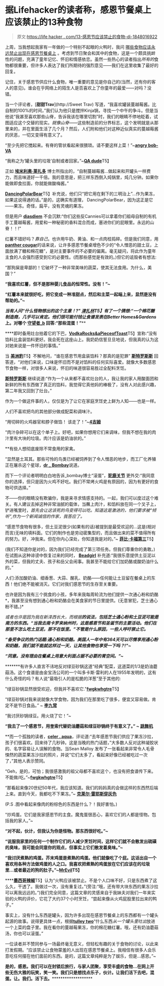# 据Lifehacker的读者称，感恩节餐桌上应该禁止的13种食物

> 原文:[https://life hacker . com/13-感恩节应该禁止的食物-di-1848016922](https://lifehacker.com/13-foods-that-should-be-banned-from-the-thanksgiving-di-1848016922)

上周，当我想起我家有一年做的一个特别不起眼的火鸭时，我问 [哪些食物应该永远禁止出现在感恩节餐桌上](https://lifehacker.com/what-foods-should-be-forever-banned-from-the-thanksgivi-1847981158) 。考虑到节日聚会和其中的食物，这是一个颇具挑衅性的问题，充满了童年记忆、怀旧和情感依恋。虽然一些热心的读者指出*所有的*食物都很重要，但许多人表达了我们所期待的强烈意见——我们在这里收集了最好的回复。

记住，关于感恩节供应什么食物，唯一重要的意见是你自己的(当然，还有你的客人的意见)。谁会在乎网络上的陌生人是否喜欢上了你童年的最爱——对吗？没错。

当一个评论者，[**甜甜Trav**](http://Sweet Trav) 写道，“我喜欢罐装蔓越莓酱。比自制的100%的时间，”我们认为他只是搅拌Kinja锅，寻找一个中午的争斗。但是当他说“我甚至喜欢那些山脊，告诉我该在哪里切割”时，我们的眼睛不停地眨着，试图适应这个交替的现实。*就像山脊*——这些制造前的分界标志，这个发明就是从那里来的，并在里面生活了几个月？然后，人们附和他们对这种近似真实的蔓越莓酱的厌恶，一切又变得有意义了。

“至少先把它搅起来。有脊的管状看起来很猥琐。请不要这样上菜！”~[**angry bob-VA**](https://kinja.com/angrybob-va)

“我称之为‘罐头里的垃圾’自制或者回家。”~[**QA dude**](https://kinja.com/QADude)T5】

正如 [**埃米利奥·莱扎多**](https://kinja.com/dremiliolizardo) 博士所指出的，“自制蔓越莓酱...做起来和开罐头一样费力，而且味道好一千倍。我的意思是，把三样东西倒入炖锅里，炖几分钟。如果你能做即食拉面，你就能做酸梅酱。”

[**DancingPolarBear**](https://kinja.com/dancingpolarbear)T5】补充说，他们只“把它用在剩下的三明治上”...作为果冻，如果这说得通的话。”是的，这确实有道理， DancingPolarBear，因为这正是它——果冻。奇怪，扁平，没有灵魂的果冻。

但是用户 [**diasdiem**](https://kinja.com/diasdiem) 不会沉默:“你们这些反Cannies可以拿着你们祖母自制的有机手工蔓越莓酱，用爱和一种秘密的香料混合而成，塞进你们的屁眼里。永远的山脊！！!"

红薯不错好吗？*靠自己*。也许用牛奶、黄油、和一点肉桂捣碎。但是我们同意，用[**panther cougar**](https://kinja.com/panthercougar)的话来说，让许多感恩节餐桌增色不少的“令人憎恶的甜土豆，上面放满了糖和棉花糖”，是对主要事件的不必要的偏离。毫无疑问，将此作为童年主食的人会强烈感受到它的必要性。(而那些感觉是有效的。)但它的诋毁者有想法:

“那狗屎是卑鄙的！它破坏了一种非常美味的蔬菜，使其无法食用。为什么，美国？”[](https://kinja.com/antifaz)

**“我喜欢红薯，但不是那种婴儿食品的恒常性。没有！”~[](https://kinja.com/pontiacssv)**

****“红薯本来就很好吃，把它变成一种准甜点，然后和主菜一起端上来，显然是没有帮助的。”~[](https://kinja.com/shify1)****

******当有人问“什么怪物想出的这个主意！?" [**津扎林**](https://kinja.com/zinzarin2)T5】有了一个猜想:“一个棉花糖制造商，几乎可以肯定。他们很可能付钱让食谱发表在*Better Homes&Gardens*上。对哪个 [**守望者_b**](https://kinja.com/watcher_b) 回答:“那些混蛋！”******

 ****即时备用灶台拍着它的下巴，[**VodkaRocks&aPieceofToast**](https://kinja.com/lucillesvodkarocksandapieceoftoast)T5】宣称:“没有馅料比盒装馅料更好。我会死在这座山上。我奶奶信誓旦旦地说，但我真的认为这对她来说是一件怀旧的事情。” 

当 [**美洲豹**](https://kinja.com/panthercougar)T5】不解地问，“谁在感恩节用盒装馅料？那真的是犯罪” [**斯特罗斯斯**](https://kinja.com/strossusmenor) 回答道，“对他们来说，口味是怀旧而不是对馅料的任何实际喜爱。就像大多数感恩节食物一样，对很多人来说，怀旧的味道很容易胜过全配料烹饪。

[**斯特罗斯斯**](https://kinja.com/strossusmenor) 继续说道:“作为一个从来都不喜欢灶台的人，我让我的家人用酸面团和新鲜的所有东西做了真正的馅料，我觉得它真他妈的棒极了，没有人对此感兴趣，第二年我又回到了灶台。”

作为一个做这件事的人，仅仅是为了让它在家庭烹饪史上鲜为人知——也是一样。

人们不喜欢把鸟的其他部分做成配菜和调味汁。

“用切碎的火鸡器官和脖子做馅！
该走了！”~[**4吉姆**](https://kinja.com/4jimstock)

“肉汁杂碎可以在这个单子上。好吧，如果你想用它们来调味，但我不想在我的肉汁里有大块的垃圾。肉汁应该是奶油状的。”[](https://kinja.com/dancingpolarbear)

 **有些人想彻底废除不常食用的家禽。

“显然是土耳其。那些可怜的鸟类已经被饲养到了令人憎恶的地步，而工厂化养殖正在屠杀这个星球，[**dr _ Bombay**](https://kinja.com/drbombay01)说道。

而下一个评论者明明白白地告诉_bombay博士“滚蛋”，[**驼鹿关节**](https://kinja.com/skywalkr) 更外交:“我同意你的选择，但只是因为火鸡不好吃。我们不常烤火鸡是有原因的，因为有更好的食物可供选择。”

不——你的眼睛没有欺骗你，我是来寻求情感支持的。一起，我们可以度过这个难关。有人建议去掉这种非常油腻的载体，当蘸上肉汁，和馅料放在同一个叉子上，铲进嘴里时，*首先会让这该死的鸟变得可以吃。知道这是激进的，他们要求被“倾听”,作为一个新闻诚信的作家，我答应了。* 

“感恩节食物有很多，但土豆泥很少(如果有的话)被提到是最受欢迎的...这是(相对而言)无味的填料面。它们的制作也是劳动密集型的，而且做出来的菜不值得所有的努力。好，冲我来。但在你内心深处，你知道我是对的。”~ [**菲比·卡福第三**](https://kinja.com/chillywonker)T5】

(我们不知道你是对的，因为我们已经完成了第三项任务。但我们尊重你的勇敢。)在试图从这种诽谤中恢复过来的同时， [**Beadgirl**](https://kinja.com/beadgirl) 补充道:“我很乐意提供土豆泥以外的菜，但我的丈夫、孩子和岳父会闹事。我甚至不能给它们加奶酪或酸奶油什么的。”

人们:添加酸奶油、细香葱、大蒜、酪乳、奶酪——任何能让土豆留在餐桌上的东西！他们绝不能被消灭。它们对我们感恩节的生存至关重要。

也许是因为我有三个挑食的小孩，多年来我每周轮流为他们提供一次通心粉和奶酪*，我甚至没有想到通心粉和奶酪会在美食家的节日里提供。(无意冒犯，芝士通心粉不错。)* 

*或者也许是因为我在新泽西长大，而根据[](https://kinja.com/pontiacssv)**的说法，包括芝士通心粉和土豆泥可能是南方的东西。“当我去南卡罗来纳州时，这是感恩节和圣诞节的主要活动。他们在那里不怎么吃土豆泥，那不在饭里。”不管是什么原因，一些人呼吁禁止它。***

***“备受争议的热门话题:通心粉和奶酪。美国人一年中有364天可以尽情享用通心粉和奶酪，我们就不能就这样过一天，让其他食物也享受一下吗？!"~[](https://kinja.com/closet-meathead)***

*****“同意。没有理由在餐桌上用意大利面占据不必要的胃空间。”~[](https://kinja.com/showjo1)*****

 *******有许多人直言不讳地反对绿豆砂锅这道“经典”配菜，这道菜的1/3是奶油蘑菇汤。这个食谱是由金宝汤公司的一个叫多卡斯·雷利的人在1955年发明的，这有什么奇怪的吗？有人说“最吸引人的是松脆的洋葱”至于其他的:

"绿豆砂锅显然很受欢迎，但我并不喜欢它."[**fwgkwhgtre**](https://kinja.com/fwgkwhgtre)T5】

“绿豆砂锅对我来说就像大学食物，因为我们在那里吃了很多，便宜又容易做。肯定不是节日食品。” ~ [**李九常**](https://kinja.com/murrychang)

“我讨厌砂锅绿豆。用火烧了它！”~[](https://kinja.com/pontiacssv)

**“我去了一个感恩节，用奎索代替奶油蘑菇和绿豆砂锅终于有意义了。” ~ [**跳舞机**](https://kinja.com/dancingpolarbear)**

 **而一个孤独的读者，[**celer . aqua**](https://kinja.com/celer-aqua)，评论道:“去年感恩节我们供应了果冻沙拉，孩子们很喜欢。回来待了几秒钟。这是当晚的热门话题，”大多数人反对这种凝胶状的、名字容易让人误解的食物。当Sean Malloy 发布了一张看起来非常令人毛骨悚然的蔬菜果冻沙拉的照片，并说“它们太多了，看起来好像已经被吃过一次了，”其他人表示赞同。

“Geh，是的，可怕；我很感激我的祖父母都不喜欢这个，也没有把食谱传下来。不能做/吃。”~[**fwgkwhgtre**](https://kinja.com/fwgkwhgtre)T5】

“那看起来像20世纪50年代，我应该知道。我们的妈妈真的会做这样的东西然后端上来。直到今天，我都吃不下果冻。”~ [**克莱尔·雷耶斯穿灰色**](https://kinja.com/creyes4591)

(P.S .图中看起来像肉的粉棕色的东西是什么？！我好害怕。)

“炒鸡蛋。它们是我家感恩节的主食。魔鬼蛋很恶心，喜欢它们的人都是怪物。包括我的家人。”~[](https://kinja.com/thespunbearing)

**“对不起，伙计，但我认为你是怪物。那东西很好吃。”~[](https://kinja.com/slightlydead)**

****“说服我家里的任何一个制作它们的人减少烹饪时间，这样它们就不会散发出硫磺的臭味，我可能会同意你的观点，但事实上它们散发着臭味。”~[](https://kinja.com/strossusmenor)****

******“我讨厌煮熟的鸡蛋。芥末鸡蛋是煮熟的鸡蛋。他们就像吃了个屁。这话出自一个喜欢用各种方法做鸡蛋的人之口。我喜欢把煮熟的鸡蛋放在它们应该在的垃圾里...或者最近的狗的肚子。”~[**MrEvil**](https://kinja.com/MrEvil)T5】******

 ****[**墨西哥辣椒**](https://kinja.com/jalapenoman)T5】认为“火鸭应该被禁止。不是个人口味不好，只是东西煮了这么久，干透了。我做过一次，没有重复过。”(旁注:“哦，还有带大块东西的果冻沙拉可以离我远远的。”)我们完全同意，这篇文章的灵感来自于我妹夫对我们一年来实验的火鸭的评价，它花了大约37个小时烹饪，“尝起来像从火鸡屁股里拉出来的鸭子。” 

事实上，没有什么东西是罐头，因为许多出现在感恩节餐桌上的东西都有一个罐头起源的故事。说得更具体一点，根据[**tulley two**](https://kinja.com/tulleytwo)“什么东西*从一个罐头里吐出*放进一个上菜的盘子里。我在看你的蔓越莓果冻，你的棉花糖红薯。哦，还有奶油蘑菇汤，你也可以滚蛋。”

一位读者并不赞同参与一场最终毫无意义，但轻松有趣的关于食物的讨论，以此来打发假期。“应该禁止让食物蒙羞的人出现在感恩节餐桌上。我相信有很多人会乐意吃任何摆在他们面前的东西。是的，这篇文章纯粹是为了娱乐，但是...感恩。”~[](https://kinja.com/honkbonk)

**是的，感恩。我们可以在封锁后旅行，与家人团聚，享受丰盛的食物...在网上开些无伤大雅的玩笑，笑一笑。我们只是想找点乐子，伙计。让我们活下去吧，混蛋。让。我们。活下去。*********************